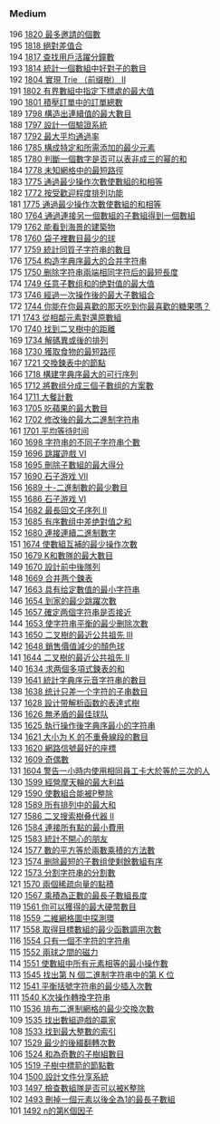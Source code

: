 ### Medium

196 [1820 最多邀請的個數](./Medium/1820.md)  
195 [1818 絕對差值合](./Medium/1818.md)  
194 [1817 查找用戶活躍分鐘數](./Medium/1817.md)  
193 [1814 統計一個數組中好對子的數目](./Medium/1814.md)  
192 [1804 實現 Trie （前缀樹） II](./Medium/1804.md)  
191 [1802 有界數組中指定下標處的最大值](./Medium/1802.md)  
190 [1801 積壓訂單中的訂單總數](./Medium/1801.md)  
189 [1798 構造出連續值的最大數目](./Medium/1798.md)  
188 [1797 設計一個驗證系統](./Medium/1797.md)  
187 [1792 最大平均通過率](./Medium/1792.md)  
186 [1785 構成特定和所需添加的最少元素](./Medium/1785.md)  
185 [1780 判斷一個數字是否可以表非成三的幂的和](./Medium/1780.md)  
184 [1778 未知網格中的最短路徑](./Medium/1778.md)  
183 [1775 通過最少操作次數使數組的和相等](./Medium/1775.md)  
182 [1772 按受歡迎程度排列功能](./Medium/1772.md)  
181 [1775 通過最少操作次數使數組的和相等](./Medium/1775.md)  
180 [1764 通過連接另一個數組的子數組得到一個數組](./Medium/1764.md)  
179 [1762 能看到海景的建築物](./Medium/1762.md)  
178 [1760 袋子裡數目最少的球](./Medium/1760.md)  
177 [1759 統計同質子字符串的數目](./Medium/1759.md)  
176 [1754 构造字典序最大的合并字符串](./Medium/1754.md)  
175 [1750 删除字符串兩端相同字符后的最短長度](./Medium/1750.md)  
174 [1749 任意子數组和的绝對值的最大值](./Medium/1749.md)  
173 [1746 經過一次操作後的最大子數組合](./Medium/1746.md)  
172 [1744 你能在你最喜歡的那天吃到你最喜歡的糖果嗎？](./Medium/1744.md)  
171 [1743 從相鄰元素對還原數組](./Medium/1743.md)  
170 [1740 找到二叉樹中的距離](./Medium/1740.md)  
169 [1734 解碼異或後的排列](./Medium/1734.md)  
168 [1730 獲取食物的最短路徑](./Medium/1730.md)  
167 [1721 交換鍊表中的節點](./Medium/1721.md)  
166 [1718 構建字典序最大的可行序列](./Medium/1718.md)  
165 [1712 將數组分成三個子數组的方案數](./Medium/1712.md)  
164 [1711 大餐計數](./Medium/1711.md)  
163 [1705 吃蘋果的最大數目](./Medium/1705.md)  
162 [1702 修改後的最大二進制字符串](./Medium/1702.md)  
161 [1701 平均等待时间](./Medium/1701.md)  
160 [1698 字符串的不同子字符串个數](./Medium/1698.md)  
159 [1696 跳躍遊戲 VI](./Medium/1696.md)  
158 [1695 刪除子數組的最大得分](./Medium/1695.md)  
157 [1690 石子游戏 VII](./Medium/1690.md)  
156 [1689 十-二進制數的最少數目](./Medium/1689.md)  
155 [1686 石子游戏 VI](./Medium/1686.md)  
154 [1682 最長回文子序列 II](./Medium/1682.md)  
153 [1685 有序數组中差绝對值之和](./Medium/1685.md)  
152 [1680 連接連續二進制數字](./Medium/1680.md)  
151 [1674 使數組互補的最少操作次數](./Medium/1674.md)  
150 [1679 K和數隊的最大數目](./Medium/1679.md)  
149 [1670 設計前中後隊列](./Medium/1670.md)  
148 [1669 合并两个鍊表](./Medium/1669.md)  
147 [1663 具有给定數值的最小字符串](./Medium/1663.md)  
146 [1654 到家的最少跳躍次數](./Medium/1654.md)  
145 [1657 確定两個字符串是否接近](./Medium/1657.md)  
144 [1653 使字符串平衡的最少删除次數](./Medium/1653.md)  
143 [1650 二叉樹的最近公共祖先 III](./Medium/1650.md)  
142 [1648 銷售價值減少的顏色球](./Medium/1648.md)  
141 [1644 二叉樹的最近公共祖先 II](./Medium/1644.md)  
140 [1634 求两個多項式鍊表的和](./Medium/1634.md)   
139 [1641 統計字典序元音字符串的數目](./Medium/1641.md)  
138 [1638 统计只差一个字符的子串数目](./Medium/1638.md)  
137 [1628 設计带解析函数的表達式樹](./Medium/1628.md)  
136 [1626 無矛盾的最佳球队](./Medium/1626.md)   
135 [1625 執行操作後字典序最小的字符串](./Medium/1625.md)   
134 [1621 大小为 K 的不重叠線段的數目](./Medium/1621.md)  
133 [1620 網路信號最好的座標](./Medium/1620.md)   
132 [1609 奇偶數](./Medium/1609.md)   
131 [1604 警告一小時内使用相同員工卡大於等於三次的人](./Medium/1604.md)   
130 [1599 經營摩天輪的最大利益](./Medium/1599.md)   
129 [1590 使數組合能被P整除](./Medium/1590.md)   
128 [1589 所有排列中的最大和](./Medium/1589.md)   
127 [1586 二叉搜索樹叠代器 II](./Medium/1586.md)   
126 [1584 連接所有點的最小費用](./Medium/1584.md)   
125 [1583 統計不開心的朋友](./Medium/1583.md)   
124 [1577 數的平方等於兩數乘積的方法數](./Medium/1577.md)   
123 [1574 删除最短的子數组使剩餘數組有序](./Medium/1574.md)   
122 [1573 分割字符串的分割數](./Medium/1573.md)  
121 [1570 兩個稀疏向量的點積](./Medium/1570.md)  
120 [1567 乘積為正數的最長子數組長度](./Medium/1567.md)  
119 [1561 你可以獲得的最大硬幣數目](./Medium/1561.md)  
118 [1559 二維網格圖中探測環](./Medium/1559.md)  
117 [1558 取得目標數組的最少函數調用次數](./Medium/1558.md)  
116 [1554 只有一個不字符的字符串](./Medium/1552.md)  
115 [1552 兩球之間的磁力](./Medium/1552.md)  
114 [1551 使數組中所有元素相等的最小操作數](./Medium/1551.md)  
113 [1545 找出第 N 個二進制字符串中的第 K 位](./Medium/1545.md)  
112 [1541 平衡括號字符串的最少插入次數](./Medium/1541.md)  
111 [1540 K次操作轉換字符串](./Medium/1540.md)  
110 [1536 排布二進制網格的最少交換次數](./Medium/1536.md)  
109 [1535 找出數組遊戲的贏家](./Medium/1535.md)  
108 [1533 找到最大整數的索引](./Medium/1533.md)  
107 [1529 最少的後綴翻轉次數](./Medium/1529.md)  
106 [1524 和為奇數的子樹組數目](./Medium/1524.md)  
105 [1519 子樹中標箭的節點數](./Medium/1519.md)  
104 [1500 設計文件分享系統](./Medium/1500.md)  
103 [1497 檢查數組隊是否可以被K整除](./Medium/1497.md)  
102 [1493 刪掉一個元素以後全為1的最長子數組](./Medium/1492.md)  
101 [1492 n的第K個因子](./Medium/1492.md)  